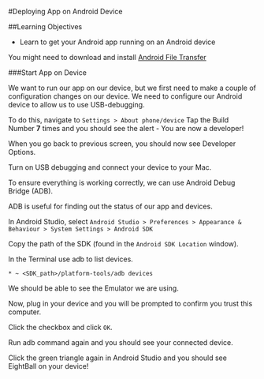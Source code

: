 #Deploying App on Android Device

##Learning Objectives

* Learn to get your Android app running on an Android device

You might need to download and install [Android File Transfer](https://www.android.com/filetransfer/)

###Start App on Device

We want to run our app on our device, but we first need to make a couple of configuration changes on our device. We need to configure our Android device to allow us to use USB-debugging.

To do this, navigate to ```Settings > About phone/device```
Tap the Build Number **7** times and you should see the alert - You are now a developer!

When you go back to previous screen, you should now see Developer Options.

Turn on USB debugging and connect your device to your Mac.

To ensure everything is working correctly, we can use Android Debug Bridge (ADB).

ADB is useful for finding out the status of our app and devices.

In Android Studio, select ```Android Studio > Preferences > Appearance & Behaviour > System Settings > Android SDK```

Copy the path of the SDK (found in the ```Android SDK Location``` window).

In the Terminal use adb to list devices.

```
* ~ <SDK_path>/platform-tools/adb devices
```

We should be able to see the Emulator we are using.

Now, plug in your device and you will be prompted to confirm you trust this computer.

Click the checkbox and click ``OK``.

Run adb command again and you should see your connected device.

Click the green triangle again in Android Studio and you should see EightBall on your device!